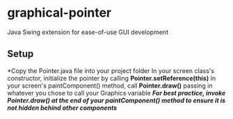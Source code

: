 # graphical-pointer
Java Swing extension for ease-of-use GUI development

## Setup ##
*Copy the Pointer.java file into your project folder
In your screen class's constructor, initialize the pointer by calling **Pointer.setReference(this)**
In your screen's paintComponent() method, call **Pointer.draw()** passing in whatever you chose to call your Graphics variable
***For best practice, invoke Pointer.draw() at the end of your paintComponent() method to ensure it is not hidden behind other components***

